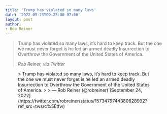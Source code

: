 ```yaml
---
title: 'Trump has violated so many laws'
date: '2022-09-23T09:23:00-07:00'
layout: post
author:
- Rob Reiner
---
```


> Trump has violated so many laws, it’s hard to keep track. But the one we must never forget is he led an armed deadly Insurrection to Overthrow the Government of the United States of America.
>
> <cite>Rob Reiner, via Twitter</cite>

<figure class="wp-block-embed is-type-rich is-provider-twitter wp-block-embed-twitter"><div class="wp-block-embed__wrapper">> Trump has violated so many laws, it’s hard to keep track. But the one we must never forget is he led an armed deadly Insurrection to Overthrow the Government of the United States of America.
>
> — Rob Reiner (@robreiner) [September 24, 2022](https://twitter.com/robreiner/status/1573479744380628992?ref_src=twsrc%5Etfw)

<script async="" charset="utf-8" src="https://platform.twitter.com/widgets.js"></script></div></figure>
